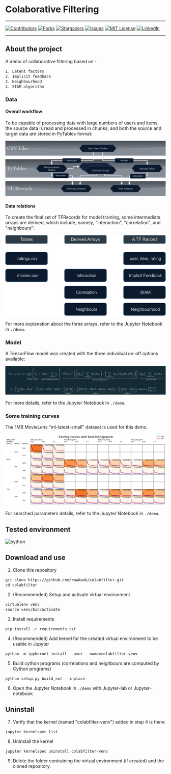 
# Colaborative Filtering

------

[![Contributors][contributors-shield]][contributors-url]
[![Forks][forks-shield]][forks-url]
[![Stargazers][stars-shield]][stars-url]
[![Issues][issues-shield]][issues-url]
[![MIT License][license-shield]][license-url]
[![LinkedIn][linkedin-shield]][linkedin-url]

------

## About the project

A demo of collaborative filtering based on -

    1. Latent factors
    2. Implicit feedback
    3. Neighbourhood
    4. SIAM algorithm

### Data

#### Overall workflow
To be capable of processing data with large numbers of users and items, the source data is read and processed in chunks, and both the source and target data are stored in PyTables format:

![](./demo/img/data_flowchart.png)

#### Data relations
To create the final set of TFRecords for model training, some intermediate arrays are derived, which include, namely, "interaction", "correlation", and "neighbours":

![](./demo/img/data_relations.png)

For more explanation about the three arrays, refer to the Jupyter Notebook in `./demo`.

### Model

A TensorFlow model was created with the three individual on-off options available:

![](./demo/img/model.png)

For more details, refer to the Jupyter Notebook in `./demo`.

### Some training curves

The 1MB MovieLens "ml-latest-small" dataset is used for this demo.

![](./demo/img/training_curves.png)

For searched parameters details, refer to the Jupyter Notebook in `./demo`.

## Tested environment

![python][python-shield]

## Download and use

1. Clone this repository

```
git clone https://github.com/rmwkwok/colabfilter.git
cd colabfilter
```

2. (Recommended) Setup and activate virtual environment

```
virtualenv venv
source venv/bin/activate
```

3. Install requirements
```
pip install -r requirements.txt
```

4. (Recommended) Add kernel for the created virtual environment to be usable in Jupyter
```
python -m ipykernel install --user --name=colabfilter-venv
```

5. Build cython programs (correlations and neighbours are computed by Cython programs)
```
python setup.py build_ext --inplace
```

6. Open the Jupyter Notebook in `./demo` with Jupyter-lab or Jupyter-notebook

## Uninstall
7. Verify that the kernel (named "colabfilter-venv") added in step 4 is there
```
jupyter kernelspec list
```

8. Uninstall the kernel
```
jupyter kernelspec uninstall colabfilter-venv
```

9. Delete the folder contraining the virtual environment (if created) and the cloned repository.


[contributors-shield]: https://img.shields.io/github/contributors/rmwkwok/colabfilter.svg?style=for-the-badge
[contributors-url]: https://github.com/rmwkwok/colabfilter/graphs/contributors
[forks-shield]: https://img.shields.io/github/forks/rmwkwok/colabfilter.svg?style=for-the-badge
[forks-url]: https://github.com/rmwkwok/colabfilter/network/members
[stars-shield]: https://img.shields.io/github/stars/rmwkwok/colabfilter.svg?style=for-the-badge
[stars-url]: https://github.com/rmwkwok/colabfilter/stargazers
[issues-shield]: https://img.shields.io/github/issues/rmwkwok/colabfilter.svg?style=for-the-badge
[issues-url]: https://github.com/rmwkwok/colabfilter/issues
[license-shield]: https://img.shields.io/github/license/rmwkwok/colabfilter.svg?style=for-the-badge
[license-url]: https://github.com/rmwkwok/colabfilter/blob/main/LICENSE
[linkedin-shield]: https://img.shields.io/badge/-LinkedIn-black.svg?style=for-the-badge&logo=linkedin&colorB=555
[linkedin-url]: https://linkedin.com/in/rmwkwok
[python-shield]: https://img.shields.io/badge/python-3.10.12-blue.svg?style=for-the-badge
[musictag-url]: https://pypi.org/project/music-tag/